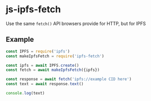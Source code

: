 # js-ipfs-fetch
Use the same `fetch()` API browsers provide for HTTP, but for IPFS

## Example

```javascript
const IPFS = require('ipfs')
const makeIpfsFetch = require('ipfs-fetch')

const ipfs = await IPFS.create()
const fetch = await makeIpfsFetch({ipfs})

const response = await fetch('ipfs://example CID here')
const text = await response.text()

console.log(text)
```
